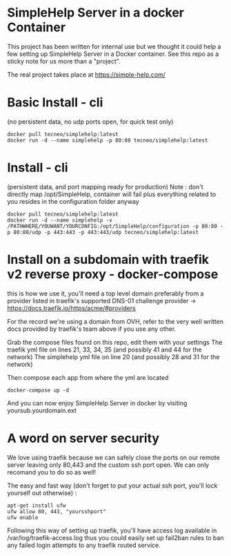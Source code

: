 # SimpleHelp Server in a docker Container

This project has been written for internal use but we thought it could help a few setting up SimpleHelp Server in a Docker container. 
See this repo as a sticky note for us more than a "project".

The real project takes place at https://simple-help.com/


# Basic Install - cli 
(no persistent data, no udp ports open, for quick test only)

```
docker pull tecneo/simplehelp:latest
docker run -d --name simplehelp -p 80:80 tecneo/simplehelp:latest
```

# Install - cli
(persistent data, and port mapping ready for production)
Note : don't directly map /opt/SimpleHelp, container will fail plus everything related to you resides in the configuration folder anyway

```
docker pull tecneo/simplehelp:latest
docker run -d --name simplehelp -v /PATHWHERE/YOUWANT/YOURCONFIG:/opt/SimpleHelp/configuration -p 80:80 -p 80:80/udp -p 443:443 -p 443:443/udp tecneo/simplehelp:latest
```

# Install on a subdomain with traefik v2 reverse proxy - docker-compose
this is how we use it, you'll need a top level domain preferably from a provider listed in traefik's supported DNS-01 challenge provider ->  https://docs.traefik.io/https/acme/#providers

For the record we're using a domain from OVH, refer to the very well written docs provided by traefik's team above if you use any other.


Grab the compose files found on this repo, edit them with your settings 
    The traefik yml file on lines 21, 33, 34, 35 (and possibly 41 and 44 for the network)
    The simplehelp yml file on line 20 (and possibly 28 and 31 for the network)

Then compose each app from where the yml are located

```
docker-compose up -d
```

And you can now enjoy SimpleHelp Server in docker by visiting yoursub.yourdomain.ext

# A word on server security
We love using traefik because we can safely close the ports on our remote server leaving only 80,443 and the custom ssh port open.
We can only recomand you to do so as well!

The easy and fast way (don't forget to put your actual ssh port, you'll lock yourself out otherwise) :

```
apt-get install ufw
ufw allow 80, 443, "yoursshport"
ufw enable
```

Following this way of setting up traefik, you'll have access log available in /var/log/traefik-access.log thus you could easily set up fail2ban rules to ban any failed login attempts to any traefik routed service.
